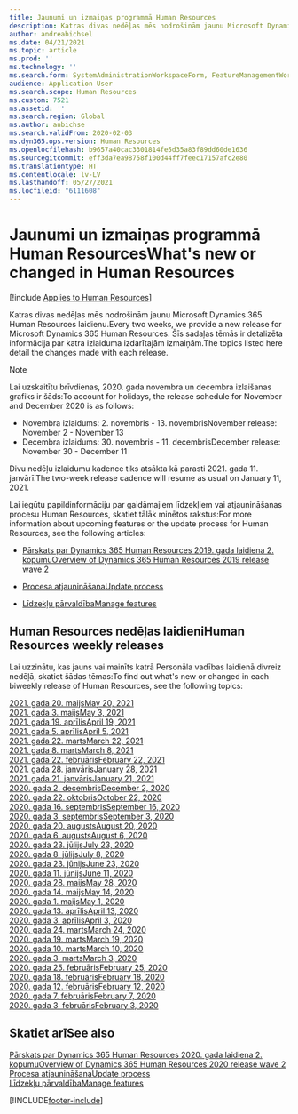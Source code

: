 ```yaml
---
title: Jaunumi un izmaiņas programmā Human Resources
description: Katras divas nedēļas mēs nodrošinām jaunu Microsoft Dynamics 365 Human Resources laidienu. Šīs sadaļas tēmās ir detalizēta informācija par katru nedēļu izdarītajām izmaiņām.
author: andreabichsel
ms.date: 04/21/2021
ms.topic: article
ms.prod: ''
ms.technology: ''
ms.search.form: SystemAdministrationWorkspaceForm, FeatureManagementWorkspace
audience: Application User
ms.search.scope: Human Resources
ms.custom: 7521
ms.assetid: ''
ms.search.region: Global
ms.author: anbichse
ms.search.validFrom: 2020-02-03
ms.dyn365.ops.version: Human Resources
ms.openlocfilehash: b9657a40cac3301814fe5d35a83f89dd60de1636
ms.sourcegitcommit: eff3da7ea98758f100d44ff7feec17157afc2e80
ms.translationtype: HT
ms.contentlocale: lv-LV
ms.lasthandoff: 05/27/2021
ms.locfileid: "6111608"
---
```

# <a name="whats-new-or-changed-in-human-resources"></a><span data-ttu-id="1c08c-104">Jaunumi un izmaiņas programmā Human Resources</span><span class="sxs-lookup"><span data-stu-id="1c08c-104">What's new or changed in Human Resources</span></span>

[!include [Applies to Human Resources](../includes/applies-to-hr.md)]

<span data-ttu-id="1c08c-105">Katras divas nedēļas mēs nodrošinām jaunu Microsoft Dynamics 365 Human Resources laidienu.</span><span class="sxs-lookup"><span data-stu-id="1c08c-105">Every two weeks, we provide a new release for Microsoft Dynamics 365 Human Resources.</span></span> <span data-ttu-id="1c08c-106">Šīs sadaļas tēmās ir detalizēta informācija par katra izlaiduma izdarītajām izmaiņām.</span><span class="sxs-lookup"><span data-stu-id="1c08c-106">The topics listed here detail the changes made with each release.</span></span>

>[!NOTE]
><span data-ttu-id="1c08c-107">Lai uzskaitītu brīvdienas, 2020. gada novembra un decembra izlaišanas grafiks ir šāds:</span><span class="sxs-lookup"><span data-stu-id="1c08c-107">To account for holidays, the release schedule for November and December 2020 is as follows:</span></span>
>
>- <span data-ttu-id="1c08c-108">Novembra izlaidums: 2. novembris - 13. novembris</span><span class="sxs-lookup"><span data-stu-id="1c08c-108">November release: November 2 - November 13</span></span>
>- <span data-ttu-id="1c08c-109">Decembra izlaidums: 30. novembris - 11. decembris</span><span class="sxs-lookup"><span data-stu-id="1c08c-109">December release: November 30 - December 11</span></span>
> 
><span data-ttu-id="1c08c-110">Divu nedēļu izlaidumu kadence tiks atsākta kā parasti 2021. gada 11. janvārī.</span><span class="sxs-lookup"><span data-stu-id="1c08c-110">The two-week release cadence will resume as usual on January 11, 2021.</span></span>

<span data-ttu-id="1c08c-111">Lai iegūtu papildinformāciju par gaidāmajiem līdzekļiem vai atjaunināšanas procesu Human Resources, skatiet tālāk minētos rakstus:</span><span class="sxs-lookup"><span data-stu-id="1c08c-111">For more information about upcoming features or the update process for Human Resources, see the following articles:</span></span> 

- [<span data-ttu-id="1c08c-112">Pārskats par Dynamics 365 Human Resources 2019. gada laidiena 2. kopumu</span><span class="sxs-lookup"><span data-stu-id="1c08c-112">Overview of Dynamics 365 Human Resources 2019 release wave 2</span></span>](/dynamics365-release-plan/2019wave2/dynamics365-human-resources/)

- [<span data-ttu-id="1c08c-113">Procesa atjaunināšana</span><span class="sxs-lookup"><span data-stu-id="1c08c-113">Update process</span></span>](hr-admin-setup-update-process.md)

- [<span data-ttu-id="1c08c-114">Līdzekļu pārvaldība</span><span class="sxs-lookup"><span data-stu-id="1c08c-114">Manage features</span></span>](hr-admin-manage-features.md)

## <a name="human-resources-weekly-releases"></a><span data-ttu-id="1c08c-115">Human Resources nedēļas laidieni</span><span class="sxs-lookup"><span data-stu-id="1c08c-115">Human Resources weekly releases</span></span>

<span data-ttu-id="1c08c-116">Lai uzzinātu, kas jauns vai mainīts katrā Personāla vadības laidienā divreiz nedēļā, skatiet šādas tēmas:</span><span class="sxs-lookup"><span data-stu-id="1c08c-116">To find out what's new or changed in each biweekly release of Human Resources, see the following topics:</span></span>

[<span data-ttu-id="1c08c-117">2021. gada 20. maijs</span><span class="sxs-lookup"><span data-stu-id="1c08c-117">May 20, 2021</span></span>](hr-whats-new-2021-05-20.md)</br>
[<span data-ttu-id="1c08c-118">2021. gada 3. maijs</span><span class="sxs-lookup"><span data-stu-id="1c08c-118">May 3, 2021</span></span>](hr-whats-new-2021-05-03.md)</br>
[<span data-ttu-id="1c08c-119">2021. gada 19. aprīlis</span><span class="sxs-lookup"><span data-stu-id="1c08c-119">April 19, 2021</span></span>](hr-whats-new-2021-04-19.md)</br>
[<span data-ttu-id="1c08c-120">2021. gada 5. aprīlis</span><span class="sxs-lookup"><span data-stu-id="1c08c-120">April 5, 2021</span></span>](hr-whats-new-2021-04-05.md)</br>
[<span data-ttu-id="1c08c-121">2021. gada 22. marts</span><span class="sxs-lookup"><span data-stu-id="1c08c-121">March 22, 2021</span></span>](hr-whats-new-2021-03-22.md)</br>
[<span data-ttu-id="1c08c-122">2021. gada 8. marts</span><span class="sxs-lookup"><span data-stu-id="1c08c-122">March 8, 2021</span></span>](hr-whats-new-2021-03-08.md)</br>
[<span data-ttu-id="1c08c-123">2021. gada 22. februāris</span><span class="sxs-lookup"><span data-stu-id="1c08c-123">February 22, 2021</span></span>](hr-whats-new-2021-02-22.md)</br>
[<span data-ttu-id="1c08c-124">2021. gada 28. janvāris</span><span class="sxs-lookup"><span data-stu-id="1c08c-124">January 28, 2021</span></span>](hr-whats-new-2021-01-28.md)</br>
[<span data-ttu-id="1c08c-125">2021. gada 21. janvāris</span><span class="sxs-lookup"><span data-stu-id="1c08c-125">January 21, 2021</span></span>](hr-whats-new-2021-01-21.md)</br>
[<span data-ttu-id="1c08c-126">2020. gada 2. decembris</span><span class="sxs-lookup"><span data-stu-id="1c08c-126">December 2, 2020</span></span>](hr-whats-new-2020-12-02.md)</br>
[<span data-ttu-id="1c08c-127">2020. gada 22. oktobris</span><span class="sxs-lookup"><span data-stu-id="1c08c-127">October 22, 2020</span></span>](hr-whats-new-2020-10-22.md)</br>
[<span data-ttu-id="1c08c-128">2020. gada 16. septembris</span><span class="sxs-lookup"><span data-stu-id="1c08c-128">September 16, 2020</span></span>](hr-whats-new-2020-09-16.md)</br>
[<span data-ttu-id="1c08c-129">2020. gada 3. septembris</span><span class="sxs-lookup"><span data-stu-id="1c08c-129">September 3, 2020</span></span>](hr-whats-new-2020-09-03.md)</br>
[<span data-ttu-id="1c08c-130">2020. gada 20. augusts</span><span class="sxs-lookup"><span data-stu-id="1c08c-130">August 20, 2020</span></span>](hr-whats-new-2020-08-20.md)</br>
[<span data-ttu-id="1c08c-131">2020. gada 6. augusts</span><span class="sxs-lookup"><span data-stu-id="1c08c-131">August 6, 2020</span></span>](hr-whats-new-2020-08-06.md)</br>
[<span data-ttu-id="1c08c-132">2020. gada 23. jūlijs</span><span class="sxs-lookup"><span data-stu-id="1c08c-132">July 23, 2020</span></span>](hr-whats-new-2020-07-23.md)</br>
[<span data-ttu-id="1c08c-133">2020. gada 8. jūlijs</span><span class="sxs-lookup"><span data-stu-id="1c08c-133">July 8, 2020</span></span>](hr-whats-new-2020-07-08.md)</br>
[<span data-ttu-id="1c08c-134">2020. gada 23. jūnijs</span><span class="sxs-lookup"><span data-stu-id="1c08c-134">June 23, 2020</span></span>](hr-whats-new-2020-06-23.md)</br>
[<span data-ttu-id="1c08c-135">2020. gada 11. jūnijs</span><span class="sxs-lookup"><span data-stu-id="1c08c-135">June 11, 2020</span></span>](hr-whats-new-2020-06-11.md)</br>
[<span data-ttu-id="1c08c-136">2020. gada 28. maijs</span><span class="sxs-lookup"><span data-stu-id="1c08c-136">May 28, 2020</span></span>](hr-whats-new-2020-05-28.md)</br>
[<span data-ttu-id="1c08c-137">2020. gada 14. maijs</span><span class="sxs-lookup"><span data-stu-id="1c08c-137">May 14, 2020</span></span>](hr-whats-new-2020-05-14.md)</br>
[<span data-ttu-id="1c08c-138">2020. gada 1. maijs</span><span class="sxs-lookup"><span data-stu-id="1c08c-138">May 1, 2020</span></span>](hr-whats-new-2020-05-01.md)</br>
[<span data-ttu-id="1c08c-139">2020. gada 13. aprīlis</span><span class="sxs-lookup"><span data-stu-id="1c08c-139">April 13, 2020</span></span>](hr-whats-new-2020-04-13.md)</br>
[<span data-ttu-id="1c08c-140">2020. gada 3. aprīlis</span><span class="sxs-lookup"><span data-stu-id="1c08c-140">April 3, 2020</span></span>](hr-whats-new-2020-04-03.md)</br>
[<span data-ttu-id="1c08c-141">2020. gada 24. marts</span><span class="sxs-lookup"><span data-stu-id="1c08c-141">March 24, 2020</span></span>](hr-whats-new-2020-03-24.md)</br>
[<span data-ttu-id="1c08c-142">2020. gada 19. marts</span><span class="sxs-lookup"><span data-stu-id="1c08c-142">March 19, 2020</span></span>](hr-whats-new-2020-03-19.md)</br>
[<span data-ttu-id="1c08c-143">2020. gada 10. marts</span><span class="sxs-lookup"><span data-stu-id="1c08c-143">March 10, 2020</span></span>](hr-whats-new-2020-03-10.md)</br>
[<span data-ttu-id="1c08c-144">2020. gada 3. marts</span><span class="sxs-lookup"><span data-stu-id="1c08c-144">March 3, 2020</span></span>](hr-whats-new-2020-03-03.md)</br>
[<span data-ttu-id="1c08c-145">2020. gada 25. februāris</span><span class="sxs-lookup"><span data-stu-id="1c08c-145">February 25, 2020</span></span>](hr-whats-new-2020-02-25.md)</br>
[<span data-ttu-id="1c08c-146">2020. gada 18. februāris</span><span class="sxs-lookup"><span data-stu-id="1c08c-146">February 18, 2020</span></span>](hr-whats-new-2020-02-18.md)</br>
[<span data-ttu-id="1c08c-147">2020. gada 12. februāris</span><span class="sxs-lookup"><span data-stu-id="1c08c-147">February 12, 2020</span></span>](hr-whats-new-2020-02-12.md)</br>
[<span data-ttu-id="1c08c-148">2020. gada 7. februāris</span><span class="sxs-lookup"><span data-stu-id="1c08c-148">February 7, 2020</span></span>](hr-whats-new-2020-02-07.md)</br>
[<span data-ttu-id="1c08c-149">2020. gada 3. februāris</span><span class="sxs-lookup"><span data-stu-id="1c08c-149">February 3, 2020</span></span>](hr-whats-new-2020-02-03.md)

## <a name="see-also"></a><span data-ttu-id="1c08c-150">Skatiet arī</span><span class="sxs-lookup"><span data-stu-id="1c08c-150">See also</span></span>

[<span data-ttu-id="1c08c-151">Pārskats par Dynamics 365 Human Resources 2020. gada laidiena 2. kopumu</span><span class="sxs-lookup"><span data-stu-id="1c08c-151">Overview of Dynamics 365 Human Resources 2020 release wave 2</span></span>](/dynamics365-release-plan/2020wave2/human-resources/dynamics365-human-resources/)</br>
[<span data-ttu-id="1c08c-152">Procesa atjaunināšana</span><span class="sxs-lookup"><span data-stu-id="1c08c-152">Update process</span></span>](hr-admin-setup-update-process.md)</br>
[<span data-ttu-id="1c08c-153">Līdzekļu pārvaldība</span><span class="sxs-lookup"><span data-stu-id="1c08c-153">Manage features</span></span>](hr-admin-manage-features.md)


[!INCLUDE[footer-include](../includes/footer-banner.md)]
